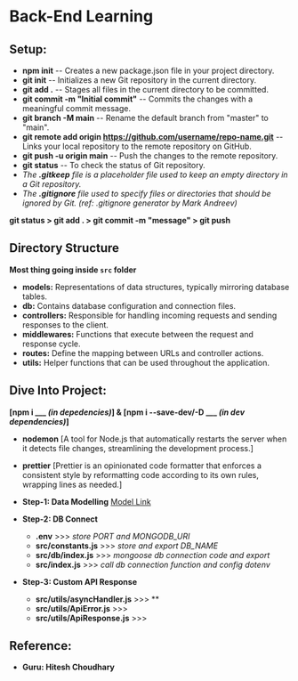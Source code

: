 # Back-End Learning
## Setup:
- **npm init** -- Creates a new package.json file in your project directory.
- **git init** -- Initializes a new Git repository in the current directory.
- **git add .** -- Stages all files in the current directory to be committed.
- **git commit -m "Initial commit"** -- Commits the changes with a meaningful commit message.
- **git branch -M main** -- Rename the default branch from "master" to "main".
- **git remote add origin https://github.com/username/repo-name.git** -- Links your local repository to the remote repository on GitHub.
- **git push -u origin main** -- Push the changes to the remote repository.
- **git status** -- To check the status of Git repository.
- *The **.gitkeep** file is a placeholder file used to keep an empty directory in a Git repository.*
- *The **.gitignore** file used to specify files or directories that should be ignored by Git. (ref: .gitignore generator by Mark Andreev)*

**git status > git add . > git commit -m "message" > git push**

## Directory Structure
**Most thing going inside `src` folder**
- **models:** Representations of data structures, typically mirroring database tables.
- **db:** Contains database configuration and connection files.
- **controllers:** Responsible for handling incoming requests and sending responses to the client.
- **middlewares:** Functions that execute between the request and response cycle.
- **routes:** Define the mapping between URLs and controller actions.
- **utils:** Helper functions that can be used throughout the application.

## Dive Into Project:
**[npm i ___ *(in depedencies)*] & [npm i --save-dev/-D ___ *(in dev dependencies)*]**
- **nodemon**  [A tool for Node.js that automatically restarts the server when it detects file changes, streamlining the development process.]
- **prettier** [Prettier is an opinionated code formatter that enforces a consistent style by reformatting code according to its own rules, wrapping lines as needed.]

- **Step-1: Data Modelling** [Model Link](https://app.eraser.io/workspace/YtPqZ1VogxGy1jzIDkzj)

- **Step-2: DB Connect**
    * **.env** >>> *store PORT and MONGODB_URI*
    * **src/constants.js** >>> *store and export DB_NAME*
    * **src/db/index.js** >>> *mongoose db connection code and export*
    * **src/index.js** >>> *call db connection function and config dotenv*
    
- **Step-3: Custom API Response**
    * **src/utils/asyncHandler.js** >>> **
    * **src/utils/ApiError.js** >>>  
    * **src/utils/ApiResponse.js** >>>  

## Reference:
- **Guru: Hitesh Choudhary**